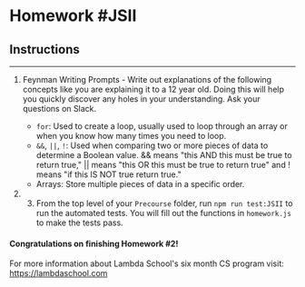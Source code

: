 # Homework #JSII

## Instructions
---
1. Feynman Writing Prompts - Write out explanations of the following concepts like you are explaining it to a 12 year old.  Doing this will help you quickly discover any holes in your understanding.  Ask your questions on Slack.
		
	* `for`: Used to create a loop, usually used to loop through an array or when you know how many times you need to loop.
	* `&&`, `||`, `!`: Used when comparing two or more pieces of data to determine a Boolean value. && means "this AND this must be true to return true," || means "this OR this must be true to return true" and ! means "if this IS NOT true return true."
	* Arrays: Store multiple pieces of data in a specific order.

2. 3. From the top level of your `Precourse` folder, run `npm run test:JSII` to run the automated tests. You will fill out the functions in `homework.js` to make the tests pass.

#### Congratulations on finishing Homework #2!

For more information about Lambda School's six month CS program visit: https://lambdaschool.com
